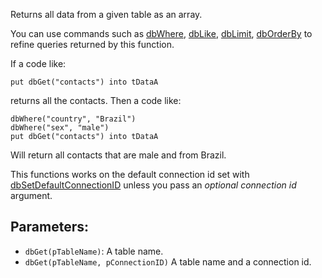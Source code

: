 Returns all data from a given table as an array.

You can use commands such as [dbWhere](api/dbWhere.md), [dbLike](api/dbLike.md), [dbLimit](api/dbLimit.md), [dbOrderBy](api/dbOrderBy.md) to refine queries returned by this function.

If a code like:

~~~
put dbGet("contacts") into tDataA
~~~

returns all the contacts. Then a code like:

~~~
dbWhere("country", "Brazil") 
dbWhere("sex", "male") 
put dbGet("contacts") into tDataA 
~~~

Will return all contacts that are male and from Brazil.

This functions works on the default connection id set with [dbSetDefaultConnectionID](api/dbSetDefaultConnectionID.md) unless you pass an _optional connection id_ argument.

## Parameters:

* `dbGet(pTableName)`: A table name.
* `dbGet(pTableName, pConnectionID)` A table name and a connection id.
